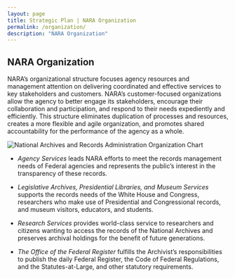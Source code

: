 ```yaml
---
layout: page
title: Strategic Plan | NARA Organization
permalink: /organization/
description: "NARA Organization"
---
```


## NARA Organization
NARA’s organizational structure focuses agency resources and management attention on delivering coordinated and effective services to key stakeholders and customers.  NARA’s customer-focused organizations allow the agency to better engage its stakeholders, encourage their collaboration and participation, and respond to their needs expediently and efficiently.  This structure eliminates duplication of processes and resources, creates a more flexible and agile organization, and promotes shared accountability for the performance of the agency as a whole. 

<img src='{{site.baseurl}}/assets/images/orgchart.png' alt='National Archives and Records Administration Organization Chart' title='National Archives and Records Administration Organization Chart' longdesc='{{site.baseurl}}/orgchart/'>


-	*Agency Services* leads NARA efforts to meet the records management needs of Federal agencies and represents the public’s interest in the transparency of these records. 

-	*Legislative Archives, Presidential Libraries, and Museum Services* supports the records needs of the White House and Congress, researchers who make use of Presidential and Congressional records, and museum visitors, educators, and students.

-	*Research Services* provides world-class service to researchers and citizens wanting to access the records of the National Archives and preserves archival holdings for the benefit of future generations. 

-	*The Office of the Federal Register* fulfills the Archivist’s responsibilities to publish the daily Federal Register, the Code of Federal Regulations, and the Statutes-at-Large, and other statutory requirements. 
